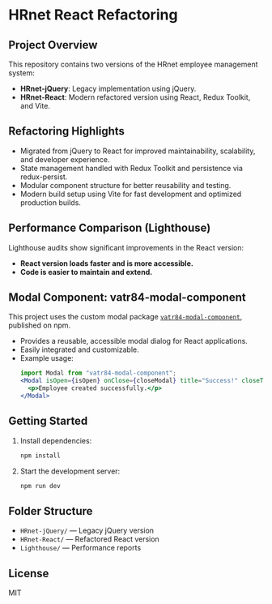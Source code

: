 # HRnet React Refactoring

## Project Overview
This repository contains two versions of the HRnet employee management system:
- **HRnet-jQuery**: Legacy implementation using jQuery.
- **HRnet-React**: Modern refactored version using React, Redux Toolkit, and Vite.

## Refactoring Highlights
- Migrated from jQuery to React for improved maintainability, scalability, and developer experience.
- State management handled with Redux Toolkit and persistence via redux-persist.
- Modular component structure for better reusability and testing.
- Modern build setup using Vite for fast development and optimized production builds.

## Performance Comparison (Lighthouse)
Lighthouse audits show significant improvements in the React version:

- **React version loads faster and is more accessible.**
- **Code is easier to maintain and extend.**

## Modal Component: vatr84-modal-component
This project uses the custom modal package [`vatr84-modal-component`](https://www.npmjs.com/package/vatr84-modal-component), published on npm.
- Provides a reusable, accessible modal dialog for React applications.
- Easily integrated and customizable.
- Example usage:
  ```jsx
  import Modal from "vatr84-modal-component";
  <Modal isOpen={isOpen} onClose={closeModal} title="Success!" closeText="Close">
    <p>Employee created successfully.</p>
  </Modal>
  ```

## Getting Started
1. Install dependencies:
   ```bash
   npm install
   ```
2. Start the development server:
   ```bash
   npm run dev
   ```

## Folder Structure
- `HRnet-jQuery/` — Legacy jQuery version
- `HRnet-React/` — Refactored React version
- `Lighthouse/` — Performance reports

## License
MIT

